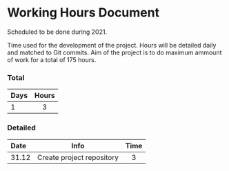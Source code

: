 # Working Hours Document

Scheduled to be done during 2021.

Time used for the development of the project. Hours will be detailed daily and matched to Git commits. Aim of the project is to do maximum ammount of work for a total of 175 hours.

### Total

| Days | Hours |
| :--  | :---: |
| 1    | 3     |

### Detailed 

| Date     | Info          | Time | 
| :------- | :-----------: | :--: | 
| 31.12    | Create project repository | 3 |


 



